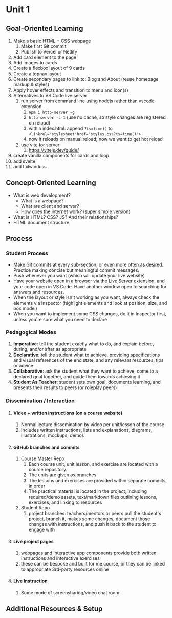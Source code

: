 # Unit 1

## Goal-Oriented Learning

1. Make a basic HTML + CSS webpage
   1. Make first Git commit
   2. Publish to Vercel or Netlify
2. Add card element to the page
3. Add images to cards
4. Create a flexbox layout of 9 cards
5. Create a topnav layout
6. Create secondary pages to link to: Blog and About (reuse homepage markup & styles)
7. Apply hover effects and transition to menu and icon(s)
8. Alternatives to VS Code live server
   1. run server from command line using nodejs rather than vscode extension
      1. `npm i http-server -g`
      2. `http-server -c-1` (use no cache, so style changes are registered on reload)
      3. within index.html: append  `?ts=time()` to `<linkrel="stylesheet"href="styles.css?ts=time()">`
      4. now it reloads on manual reload; now we want to get hot reload
   2. use vite for server
      1. https://vitejs.dev/guide/
9. create vanilla components for cards and loop
10. add svelte
11. add tailwindcss

## Concept-Oriented Learning

* What is web development?
  * What is a webpage?
  * What are client and server?
  * How does the internet work? (super simple version)
* What is HTML? CSS? JS? And their relationships?
* HTML document structure

## Process

### Student Process

* Make Git commits at every sub-section, or even more often as desired. Practice making concise but meaningful commit messages.
* Push whenever you want (which will update your live website)
* Have your website open in a browser via the Live Server extension, and your code open in VS Code. Have another window open to searching for answers and resources.
* When the layout or style isn't working as you want, always check the elements via Inspector (highlight elements and look at position, size, and box model)
* When you want to implement some CSS changes, do it in Inspector first, unless you're sure what you need to declare

### Pedagogical Modes

1. **Imperative**: tell the student exactly what to do, and explain before, during, and/or after as appropriate
2. **Declarative**: tell the student what to achieve, providing specifications and visual references of the end state, and any relevant resources, tips or advice
3. **Collaborative**: ask the student what they want to achieve, come to a declared goal together, and guide them towards achieving it
4. **Student As Teacher**: student sets own goal, documents learning, and presents their results to peers (or roleplay peers)

### Dissemination / Interaction

1. #### Video + written instructions (on a course website)

   1. Normal lecture dissemination by video per unit/lesson of the course
   2. Includes written instructions, lists and explanations, diagrams, illustrations, mockups, demos
2. #### GitHub branches and commits

   1. Course Master Repo
      1. Each course unit, unit lesson, and exercise are located with a course repository.
      2. The units are given as branches
      3. The lessons and exercises are provided within separate commits, in order
      4. The practical material is located in the project, including required/demo assets, text/markdown files outlining lessons, exercises, and linking to resources
   2. Student Repo
      1. project branches: teachers/mentors or peers pull the student's project, branch it, makes some changes, document those changes with instructions, and push it back to the student to engage with
3. #### Live project pages

   1. webpages and interactive app components provide both written instructions and interactive exercises
   2. these can be bespoke and built for me course, or they can be linked to appropriate 3rd-party resources online
4. #### Live Instruction

   1. Some mode of screensharing/video chat room

## Additional Resources & Setup
